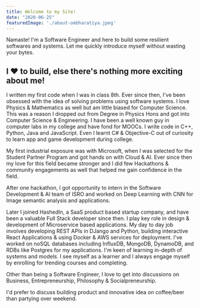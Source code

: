 ```yaml
---
title: Welcome to my Site!
date: "2020-06-25"
featuredImage: './about-ombharatiya.jpeg'
---
```


Namaste! I'm a Software Engineer and here to build some resilient softwares and systems. Let me quickly introduce myself without wasting your bytes.

<!-- end -->

## I ❤️ to build, else there's nothing more exciting about me!

I written my first code when I was in class 8th. Ever since then, I've been obsessed with the idea of solving problems using software systems. I love Physics & Mathematics as well but am little biased for Computer Science. This was a reason I dropped out from Degree in Physics Hons and got into Computer Science & Engineering. I have been a well known guy in computer labs in my college and have fond for MOOCs. I write code in C++, Python, Java and JavaScript. Even I learnt C# & Objective-C out of curiosity to learn app and game development during college.

My first industrial exposure was with Microsoft, when I was selected for the Student Partner Program and got hands on with Cloud & AI. Ever since then my love for this field became stronger and I did few Hackathons & community engagements as well that helped me gain confidence in the field.

After one hackathon, I got opportunity to intern in the Software Development & AI team of ISRO and worked on Deep Learning with CNN for Image semantic analysis and applications.

Later I joined HashedIn, a SaaS product based startup company, and have been a valuable Full Stack developer since then. I play key role in design & development of Microservice based applications. My day to day job involves developing REST APIs in DJango and Python, building interactive React Applications & using Docker & AWS services for deployment. I've worked on noSQL databases including InfluxDB, MongoDB, DynamoDB, and RDBs like Postgres for my applications. I'm keen of learning in-depth of systems and models. I see myself as a learner and I always engage myself by enrolling for trending courses and completing.

Other than being a Software Engineer, I love to get into discussions on Business, Entrepreneurship, Philosophy & Socialpreneurship.

I'd prefer to discuss building product and innovative idea on coffee/beer than partying over weekend.
